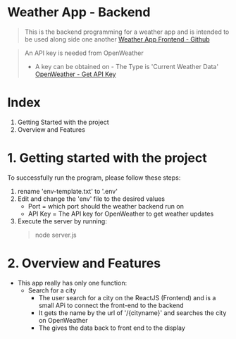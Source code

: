 # Weather App - Backend

> This is the backend programming for a weather app and is intended to be used along side one another 
[Weather App Frontend - Github](https://github.com/joshmoran/weather_app-front_end)

> An API key is needed from OpenWeather
> - A key can be obtained on - The Type is 'Current Weather Data'
> [OpenWeather - Get API Key](https://openweathermap.org/api)

# Index 
1. Getting Started with the project
2. Overview and Features

# 1. Getting started with the project 
To successfully run the program, please follow these steps:
1. rename 'env-template.txt' to '.env'
2. Edit and change the 'env' file to the desired values
   - Port = which port should the weather backend run on
   - API Key = The API key for OpenWeather to get weather updates
3. Execute the server by running:
   > node server.js

# 2. Overview and Features 
- This app really has only one function: 
  - Search for a city
    - The user search for a city on the ReactJS (Frontend) and is a small APi to connect the front-end to the backend
    - It gets the name by the url of '/{cityname}' and searches the city on OpenWeather
    - The gives the data back to front end to the display